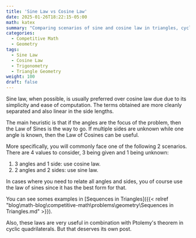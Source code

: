 ```yaml
---
title: 'Sine Law vs Cosine Law'
date: 2025-01-26T18:22:15-05:00
math: katex
summary: "Comparing scenarios of sine and cosine law in triangles, cyclic quadrilaterals, and more"
categories:
  - Competitive Math
  - Geometry
tags:
  - Sine Law
  - Cosine Law
  - Trigonometry
  - Triangle Geometry
weight: 100
draft: false
---
```


Sine law, when possible, is usually preferred over cosine law due due to its simplicity and ease of computation. The terms obtained are more cleanly separated and also linear in the side lengths.

The main heuristic is that if the angles are the focus of the problem, then the Law of Sines is the way to go. If multiple sides are unknown while one angle is known, then the Law of Cosines can be useful.

More specifically, you will commonly face one of the following 2 scenarios. There are 4 values to consider, 3 being given and 1 being unknown:

1. 3 angles and 1 side: use cosine law.
2. 2 angles and 2 sides: use sine law.

In cases where you need to relate all angles and sides, you of course use the law of sines since it has the best form for that.

You can see somes examples in [Sequences in Triangles]({{< relref "blog\math-blog\competitive-math\problems\geometry\Sequences in Triangles.md" >}}).

Also, these laws are very useful in combination with Ptolemy's theorem in cyclic quadrilaterals. But that deserves its own post.